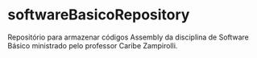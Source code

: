# softwareBasicoRepository
Repositório para armazenar códigos Assembly da disciplina de Software Básico ministrado pelo professor Caribe Zampirolli.

